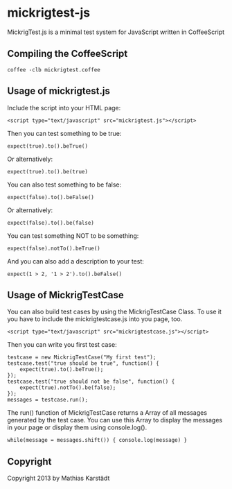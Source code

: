 mickrigtest-js
==============

MickrigTest.js is a minimal test system for JavaScript written in CoffeeScript

Compiling the CoffeeScript
--------------------------

    coffee -clb mickrigtest.coffee

Usage of mickrigtest.js
-----------------------

Include the script into your HTML page:

    <script type="text/javascript" src="mickrigtest.js"></script>

Then you can test something to be true:

    expect(true).to().beTrue()

Or alternatively:

    expect(true).to().be(true)

You can also test something to be false:

    expect(false).to().beFalse()

Or alternatively:

    expect(false).to().be(false)

You can test something NOT to be something:

    expect(false).notTo().beTrue()

And you can also add a description to your test:

    expect(1 > 2, '1 > 2').to().beFalse()
    
Usage of MickrigTestCase
------------------------

You can also build test cases by using the MickrigTestCase Class.
To use it you have to include the mickrigtestcase.js into you page, too.

    <script type="text/javascript" src="mickrigtestcase.js"></script>
    
Then you can write you first test case:

    testcase = new MickrigTestCase("My first test");
    testcase.test("true should be true", function() {
        expect(true).to().beTrue();
    });
    testcase.test("true should not be false", function() {
        expect(true).notTo().be(false);
    });
    messages = testcase.run();

The run() function of MickrigTestCase returns a Array of all messages generated by the test case.
You can use this Array to display the messages in your page or display them using console.log().
    
    while(message = messages.shift()) { console.log(message) }

Copyright
---------

Copyright 2013 by Mathias Karstädt
